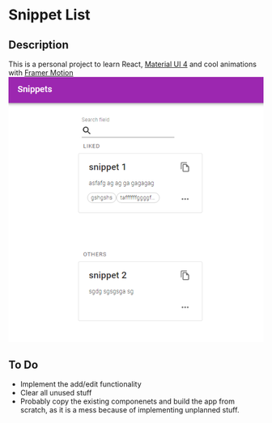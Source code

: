 # Snippet List

## Description

This is a personal project to learn React, [Material UI 4](https://v4.mui.com) and cool animations with [Framer Motion](https://www.framer.com/motion/)
![Home view of the app](img/home.png)

## To Do

- Implement the add/edit functionality
- Clear all unused stuff
- Probably copy the existing componenets and build the app from scratch, as it is a mess because of implementing unplanned stuff.
